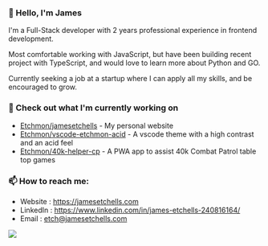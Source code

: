 ### 👋 Hello, I'm James

I'm a Full-Stack developer with 2 years professional experience in frontend development.

Most comfortable working with JavaScript, but have been building recent project with TypeScript, and would love to learn more about Python and GO.

Currently seeking a job at a startup where I can apply all my skills, and be encouraged to grow.

### 👷 Check out what I'm currently working on

- [Etchmon/jamesetchells](https://github.com/Etchmon/jamesetchells) - My personal website
- [Etchmon/vscode-etchmon-acid](https://github.com/Etchmon/vscode-etchmon-acid) - A vscode theme with a high contrast and an acid feel
- [Etchmon/40k-helper-cp](https://github.com/Etchmon/40k-helper-cp) - A PWA app to assist 40k Combat Patrol table top games

### 📫 How to reach me:

- Website : <https://jamesetchells.com>
- LinkedIn : <https://www.linkedin.com/in/james-etchells-240816164/>
- Email : etch@jamesetchells.com

<p align="left"><a href="https://github.com/anuraghazra/github-readme-stats">
  <img align="center" src="https://github-readme-stats.vercel.apA skilled and enthusiastic software developer with a passion for creating high-quality software solutions.p/api?username=Etchmon&show_icons=true&theme=tokyonight" />
</a></p>
